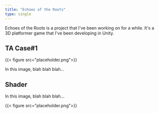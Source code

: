 ```yaml
---
title: "Echoes of the Roots"
type: single
---
```


Echoes of the Roots is a project that I've been working on for a while. It's a 3D platformer game that I've been developing in Unity.

## TA Case#1

{{< figure src="placeholder.png">}}

In this image, blah blah blah...

## Shader

In this image, blah blah blah...

{{< figure src="placeholder.png">}}

